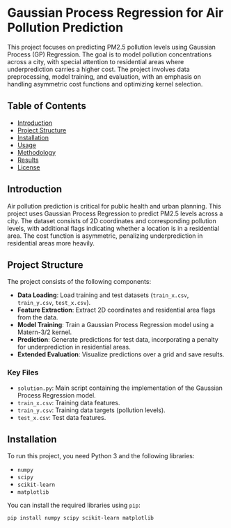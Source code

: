 # Gaussian Process Regression for Air Pollution Prediction

This project focuses on predicting PM2.5 pollution levels using Gaussian Process (GP) Regression. The goal is to model pollution concentrations across a city, with special attention to residential areas where underprediction carries a higher cost. The project involves data preprocessing, model training, and evaluation, with an emphasis on handling asymmetric cost functions and optimizing kernel selection.

## Table of Contents

- [Introduction](#introduction)
- [Project Structure](#project-structure)
- [Installation](#installation)
- [Usage](#usage)
- [Methodology](#methodology)
- [Results](#results)
- [License](#license)

## Introduction

Air pollution prediction is critical for public health and urban planning. This project uses Gaussian Process Regression to predict PM2.5 levels across a city. The dataset consists of 2D coordinates and corresponding pollution levels, with additional flags indicating whether a location is in a residential area. The cost function is asymmetric, penalizing underprediction in residential areas more heavily.

## Project Structure

The project consists of the following components:

- **Data Loading**: Load training and test datasets (`train_x.csv`, `train_y.csv`, `test_x.csv`).
- **Feature Extraction**: Extract 2D coordinates and residential area flags from the data.
- **Model Training**: Train a Gaussian Process Regression model using a Matern-3/2 kernel.
- **Prediction**: Generate predictions for test data, incorporating a penalty for underprediction in residential areas.
- **Extended Evaluation**: Visualize predictions over a grid and save results.

### Key Files

- `solution.py`: Main script containing the implementation of the Gaussian Process Regression model.
- `train_x.csv`: Training data features.
- `train_y.csv`: Training data targets (pollution levels).
- `test_x.csv`: Test data features.

## Installation

To run this project, you need Python 3 and the following libraries:

- `numpy`
- `scipy`
- `scikit-learn`
- `matplotlib`

You can install the required libraries using `pip`:

```bash
pip install numpy scipy scikit-learn matplotlib

